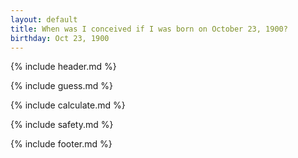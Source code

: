 ```yaml
---
layout: default
title: When was I conceived if I was born on October 23, 1900?
birthday: Oct 23, 1900
---
```


{% include header.md %}

{% include guess.md %}

{% include calculate.md %}

{% include safety.md %}

{% include footer.md %}



